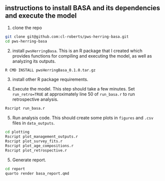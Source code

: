## instructions to install BASA and its dependencies and execute the model

1. clone the repo

```bash
git clone git@github.com:cl-roberts/pws-herring-basa.git
cd pws-herring-basa
```

2. install `pwsHerringBasa`. This is an R package that I created which provides functions for compiling and executing the model, as well as analyzing its outputs.


```bash
R CMD INSTALL pwsHerringBasa_0.1.0.tar.gz
```

3. install other R package requirements.

4. Execute the model. This step should take a few minutes. Set `run_retro=TRUE` 
   at approximately line 50 of `run_basa.r` to run retrospective analysis. 

```bash
Rscript run_basa.r
```

5. Run analysis code. This should create some plots in `figures` and `.csv` files in `data_outputs`.

```bash
cd plotting
Rscript plot_management_outputs.r
Rscript plot_survey_fits.r
Rscript plot_age_compositions.r
Rscript plot_retrospective.r
```

5. Generate report.

```bash
cd report
quarto render basa_report.qmd
```
